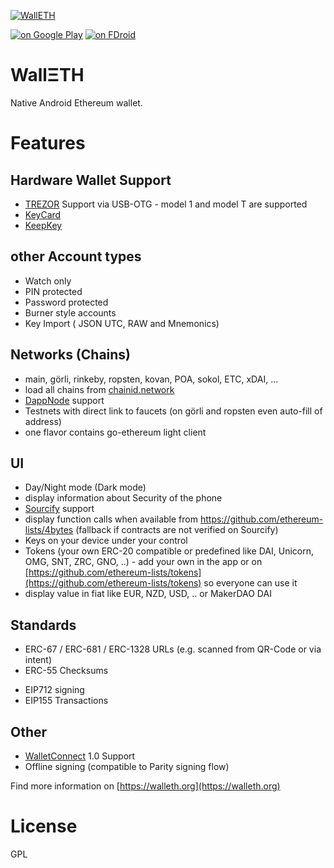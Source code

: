 [![WallETH](https://raw.githubusercontent.com/walleth/walleth/master/app/src/main/res/mipmap-xhdpi/ic_launcher.png)](https://walleth.org)

[![on Google Play](https://ligi.de/img/play_badge.png)](https://play.google.com/store/apps/details?id=org.walleth)
[![on FDroid](https://ligi.de/img/fdroid_badge.png)](https://f-droid.org/repository/browse/?fdid=org.walleth)


# WallΞTH

Native Android Ethereum wallet.

# Features

## Hardware Wallet Support

 * [TREZOR](https://trezor.io) Support via USB-OTG - model 1 and model T are supported
 * [KeyCard](https://keycard.status.im) 
 * [KeepKey](https://shapeshift.com/keepkey)

## other Account types
 
 * Watch only
 * PIN protected
 * Password protected
 * Burner style accounts
 * Key Import ( JSON UTC, RAW and Mnemonics)

## Networks (Chains)
 * main, görli, rinkeby, ropsten, kovan, POA, sokol, ETC, xDAI, ...
 * load all chains from [chainid.network](https://chainId.network)
 * [DappNode](https://dappnode.io) support
 * Testnets with direct link to faucets (on görli and ropsten even auto-fill of address)
 * one flavor contains go-ethereum light client

## UI
 * Day/Night mode (Dark mode)
 * display information about Security of the phone
 * [Sourcify](https://sourcify.dev) support
 * display function calls when available from https://github.com/ethereum-lists/4bytes (fallback if contracts are not verified on Sourcify)
 * Keys on your device under your control
 * Tokens (your own ERC-20 compatible or predefined like DAI, Unicorn, OMG, SNT, ZRC, GNO, ..) - add your own in the app or on [https://github.com/ethereum-lists/tokens](https://github.com/ethereum-lists/tokens) so everyone can use it
 * display value in fiat like EUR, NZD, USD, .. or MakerDAO DAI

## Standards
 - ERC-67 / ERC-681 / ERC-1328 URLs (e.g. scanned from QR-Code or via intent)
 - ERC-55 Checksums
 * EIP712 signing
 * EIP155 Transactions

## Other
 - [WalletConnect](https://walletconnect.org) 1.0 Support
 - Offline signing (compatible to Parity signing flow)

Find more information on [https://walleth.org](https://walleth.org)
 
License
=======

GPL
